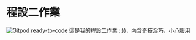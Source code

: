 # 程設二作業
[![Gitpod ready-to-code](https://img.shields.io/badge/Gitpod-ready--to--code-blue?logo=gitpod)](https://gitpod.io/#https://github.com/jw910731/computer-programming)
這是我的程設二作業 \:\:\)\)，內含奇技淫巧，小心服用
